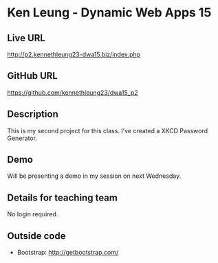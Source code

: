 # Ken Leung - Dynamic Web Apps 15

## Live URL
<http://p2.kennethleung23-dwa15.biz/index.php>

## GitHub URL
<https://github.com/kennethleung23/dwa15_p2>

## Description
This is my second project for this class. I’ve created a XKCD Password Generator.

## Demo
Will be presenting a demo in my session on next Wednesday.

## Details for teaching team
No login required.

## Outside code
* Bootstrap: http://getbootstrap.com/
